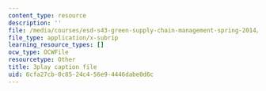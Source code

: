 ```yaml
---
content_type: resource
description: ''
file: /media/courses/esd-s43-green-supply-chain-management-spring-2014/6cfa27cb0c8524c456e94446dabe0d6c_OgpNXj2cEzA.srt
file_type: application/x-subrip
learning_resource_types: []
ocw_type: OCWFile
resourcetype: Other
title: 3play caption file
uid: 6cfa27cb-0c85-24c4-56e9-4446dabe0d6c
---
```

